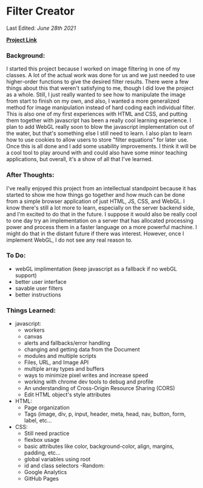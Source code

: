 # Filter Creator

Last Edited: *June 28th 2021*

[**Project Link**](https://newviewgames.github.io/filterCreatorMinimized/)

### Background:
  I started this project because I worked on image filtering in one of my classes. A lot of the actual work was done for us and we just needed to use higher-order functions to give the desired filter results. There were a few things about this that weren't satisfying to me, though I did love the project as a whole. Still, I just really wanted to see how to manipulate the image from start to finish on my own, and also, I wanted a more generalized method for image manipulation instead of hard coding each individual filter.
  This is also one of my first experiences with HTML and CSS, and putting them together with javascript has been a really cool learning experience. I plan to add WebGL really soon to blow the javascript implementation out of the water, but that's something else I still need to learn. I also plan to learn how to use cookies to allow users to store "filter equations" for later use. Once this is all done and I add some usability improvements. I think it will be a cool tool to play around with and could also have some minor teaching applications, but overall, it's a show of all that I've learned.
  
### After Thoughts:
 I've really enjoyed this project from an intellectual standpoint because it has started to show me how things go together and how much can be done from a simple browser application of just HTML, JS, CSS, and WebGL. I know there's still a lot more to learn, especially on the server backend side, and I'm excited to do that in the future. I suppose it would also be really cool to one day try an implementation on a server that has allocated processing power and process them in a faster language on a more powerful machine. I might do that in the distant future if there was interest. However, once I implement WebGL, I do not see any real reason to.
 
### To Do:
 - webGL implimentation (keep javascript as a fallback if no webGL support)
 - better user interface
 - savable user filters
 - better instructions

### Things Learned:
- javascript:
  - workers
  - canvas
  - alerts and fallbacks/error handling
  - changing and getting data from the Document
  - modules and multiple scripts
  - Files, URL, and Image API
  - multiple array types and buffers
  - ways to minimize pixel writes and increase speed
  - working with chrome dev tools to debug and profile
  - An understanding of Cross-Origin Resource Sharing (CORS)
  - Edit HTML object's style attributes
- HTML:
  - Page organization
  - Tags (image, div, p, input, header, meta, head, nav, button, form, label, etc...
- CSS:
  - Still need practice
  - flexbox usage
  - basic attributes like color, background-color, align, margins, padding, etc...
  - global variables using root
  - id and class selectors
-Random:
  - Google Analytics
  - GitHub Pages
